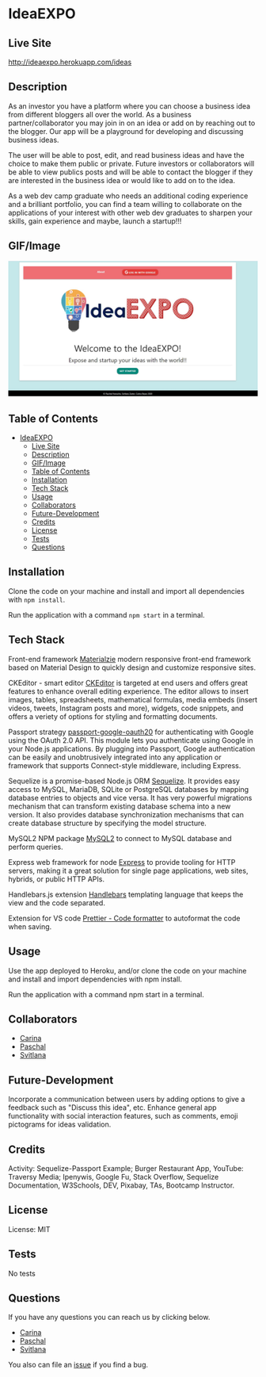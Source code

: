 # IdeaEXPO

## Live Site

http://ideaexpo.herokuapp.com/ideas

## Description

As an investor you have a platform where you can choose a business idea from different bloggers all over the world. As a business partner/collaborator you may join in on an idea or add on by reaching out to the blogger. Our app will be a playground for developing and discussing business ideas.

The user will be able to post, edit, and read business ideas and have the choice to make them public or private. Future investors or collaborators will be able to view publics posts and will be able to contact the blogger if they are interested in the business idea or would like to add on to the idea.

As a web dev camp graduate who needs an additional coding experience and a brilliant portfolio, you can find a team willing to collaborate on the applications of your interest with other web dev graduates to sharpen your skills, gain experience and maybe, launch a startup!!!

## GIF/Image

![site image](./public/assets/img/introimg.JPG)

## Table of Contents

- [IdeaEXPO](#ideaexpo)
  - [Live Site](#live-site)
  - [Description](#description)
  - [GIF/Image](#gifimage)
  - [Table of Contents](#table-of-contents)
  - [Installation](#installation)
  - [Tech Stack](#tech-stack)
  - [Usage](#usage)
  - [Collaborators](#collaborators)
  - [Future-Development](#future-development)
  - [Credits](#credits)
  - [License](#license)
  - [Tests](#tests)
  - [Questions](#questions)

## Installation

Clone the code on your machine and install and import all dependencies with `npm install`.

Run the application with a command `npm start` in a terminal.

## Tech Stack

Front-end framework [Materialzie](https://materializecss.com/) modern responsive front-end framework based on Material Design to quickly design and customize responsive sites.

CKEditor - smart editor [CKEditor](https://ckeditor.com/) is targeted at end users and offers great features to enhance overall editing experience. The editor allows to insert images, tables, spreadsheets, mathematical formulas, media embeds (insert videos, tweets, Instagram posts and more), widgets, code snippets, and offers a veriety of options for styling and formatting documents.

Passport strategy [passport-google-oauth20](http://www.passportjs.org/packages/passport-google-oauth20/) for authenticating with Google using the OAuth 2.0 API. This module lets you authenticate using Google in your Node.js applications. By plugging into Passport, Google authentication can be easily and unobtrusively integrated into any application or framework that supports Connect-style middleware, including Express.

Sequelize is a promise-based Node.js ORM [Sequelize](https://www.npmjs.com/package/sequelize). It provides easy access to MySQL, MariaDB, SQLite or PostgreSQL databases by mapping database entries to objects and vice versa. It has very powerful migrations mechanism that can transform existing database schema into a new version. It also provides database synchronization mechanisms that can create database structure by specifying the model structure.

MySQL2 NPM package [MySQL2](https://www.npmjs.com/package/mysql2) to connect to MySQL database and perform queries.

Express web framework for node [Express](https://www.npmjs.com/package/express) to provide tooling for HTTP servers, making it a great solution for single page applications, web sites, hybrids, or public HTTP APIs.

Handlebars.js extension [Handlebars](https://www.npmjs.com/package/handlebars) templating language that keeps the view and the code separated.

Extension for VS code [Prettier - Code formatter](https://marketplace.visualstudio.com/items?itemName=esbenp.prettier-vscode) to autoformat the code when saving.

## Usage

Use the app deployed to Heroku, and/or clone the code on your machine and install and import dependencies with npm install.

Run the application with a command npm start in a terminal.

## Collaborators

- [Carina](https://github.com/Creyes17e)
- [Paschal](https://github.com/paschalihenacho)
- [Svitlana](https://github.com/szaster)

## Future-Development

Incorporate a communication between users by adding options to give a feedback such as "Discuss this idea", etc. Enhance general app functionality with social interaction features, such as comments, emoji pictograms for ideas validation.

## Credits

Activity: Sequelize-Passport Example; Burger Restaurant App, YouTube: Traversy Media; Ipenywis, Google Fu, Stack Overflow, Sequelize Documentation, W3Schools, DEV, Pixabay, TAs, Bootcamp Instructor.

## License

License: MIT

## Tests

No tests

## Questions

If you have any questions you can reach us by clicking below.

- [Carina](https://github.com/Creyes17e)
- [Paschal](https://github.com/paschalihenacho)
- [Svitlana](https://github.com/szaster)

You also can file an [issue](https://github.com/szaster/IdeaEXPO/issues) if you find a bug.
